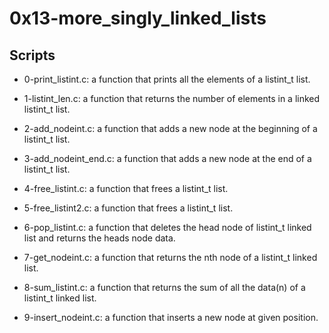 # 0x13-more_singly_linked_lists

## Scripts

- 0-print_listint.c:
	a function that prints all the elements of a listint_t list.

- 1-listint_len.c:
	a function that returns the number of elements in a linked listint_t list.

- 2-add_nodeint.c:
	a function that adds a new node at the beginning of a listint_t list.

- 3-add_nodeint_end.c:
	a function that adds a new node at the end of a listint_t list.

- 4-free_listint.c:
	a function that frees a listint_t list.

- 5-free_listint2.c:
	a function that frees a listint_t list.

- 6-pop_listint.c:
	a function that deletes the head node of listint_t linked list and returns the heads node data.

- 7-get_nodeint.c:
	a function that returns the nth node of a listint_t linked list.

- 8-sum_listint.c:
	a function that returns the sum of all the data(n) of a listint_t linked list.

- 9-insert_nodeint.c:
	a function that inserts a new node at given position.
